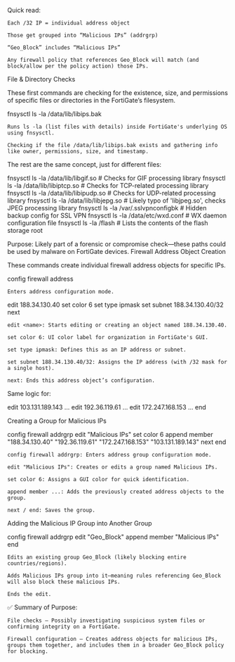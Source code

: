 Quick read:

    Each /32 IP = individual address object

    Those get grouped into “Malicious IPs” (addrgrp)

    “Geo_Block” includes “Malicious IPs”

    Any firewall policy that references Geo_Block will match (and block/allow per the policy action) those IPs. 

File & Directory Checks

These first commands are checking for the existence, size, and permissions of specific files or directories in the FortiGate’s filesystem.

fnsysctl ls -la /data/lib/libips.bak

    Runs ls -la (list files with details) inside FortiGate's underlying OS using fnsysctl.

    Checking if the file /data/lib/libips.bak exists and gathering info like owner, permissions, size, and timestamp.

The rest are the same concept, just for different files:

fnsysctl ls -la /data/lib/libgif.so      # Checks for GIF processing library
fnsysctl ls -la /data/lib/libiptcp.so    # Checks for TCP-related processing library
fnsysctl ls -la /data/lib/libipudp.so    # Checks for UDP-related processing library
fnsysctl ls -la /data/lib/libjepg.so     # Likely typo of 'libjpeg.so', checks JPEG processing library
fnsysctl ls -la /var/.sslvpnconfigbk     # Hidden backup config for SSL VPN
fnsysctl ls -la /data/etc/wxd.conf       # WX daemon configuration file
fnsysctl ls -la /flash                   # Lists the contents of the flash storage root

Purpose: Likely part of a forensic or compromise check—these paths could be used by malware on FortiGate devices.
Firewall Address Object Creation

These commands create individual firewall address objects for specific IPs.

config firewall address

    Enters address configuration mode.

edit 188.34.130.40
set color 6
set type ipmask
set subnet 188.34.130.40/32
next

    edit <name>: Starts editing or creating an object named 188.34.130.40.

    set color 6: UI color label for organization in FortiGate's GUI.

    set type ipmask: Defines this as an IP address or subnet.

    set subnet 188.34.130.40/32: Assigns the IP address (with /32 mask for a single host).

    next: Ends this address object’s configuration.

Same logic for:

edit 103.131.189.143
...
edit 192.36.119.61
...
edit 172.247.168.153
...
end

Creating a Group for Malicious IPs

config firewall addrgrp
edit "Malicious IPs"
set color 6
append member "188.34.130.40" "192.36.119.61" "172.247.168.153" "103.131.189.143"
next
end

    config firewall addrgrp: Enters address group configuration mode.

    edit "Malicious IPs": Creates or edits a group named Malicious IPs.

    set color 6: Assigns a GUI color for quick identification.

    append member ...: Adds the previously created address objects to the group.

    next / end: Saves the group.

Adding the Malicious IP Group into Another Group

config firewall addrgrp
edit "Geo_Block"
append member "Malicious IPs"
end

    Edits an existing group Geo_Block (likely blocking entire countries/regions).

    Adds Malicious IPs group into it—meaning rules referencing Geo_Block will also block these malicious IPs.

    Ends the edit.

✅ Summary of Purpose:

    File checks – Possibly investigating suspicious system files or confirming integrity on a FortiGate.

    Firewall configuration – Creates address objects for malicious IPs, groups them together, and includes them in a broader Geo_Block policy for blocking.

